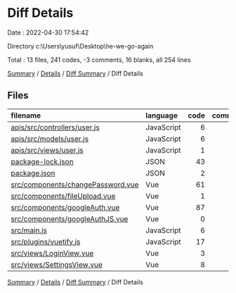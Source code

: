 # Diff Details

Date : 2022-04-30 17:54:42

Directory c:\Users\yusuf\Desktop\he-we-go-again

Total : 13 files,  241 codes, -3 comments, 16 blanks, all 254 lines

[Summary](results.md) / [Details](details.md) / [Diff Summary](diff.md) / Diff Details

## Files
| filename | language | code | comment | blank | total |
| :--- | :--- | ---: | ---: | ---: | ---: |
| [apis/src/controllers/user.js](/apis/src/controllers/user.js) | JavaScript | 6 | -3 | -1 | 2 |
| [apis/src/models/user.js](/apis/src/models/user.js) | JavaScript | 6 | 0 | 0 | 6 |
| [apis/src/views/user.js](/apis/src/views/user.js) | JavaScript | 1 | 0 | 1 | 2 |
| [package-lock.json](/package-lock.json) | JSON | 43 | 0 | 0 | 43 |
| [package.json](/package.json) | JSON | 2 | 0 | 0 | 2 |
| [src/components/changePassword.vue](/src/components/changePassword.vue) | Vue | 61 | 0 | 2 | 63 |
| [src/components/fileUpload.vue](/src/components/fileUpload.vue) | Vue | 1 | 0 | 0 | 1 |
| [src/components/googleAuth.vue](/src/components/googleAuth.vue) | Vue | 87 | 0 | 8 | 95 |
| [src/components/googleAuthJS.vue](/src/components/googleAuthJS.vue) | Vue | 0 | 0 | 2 | 2 |
| [src/main.js](/src/main.js) | JavaScript | 6 | 0 | 2 | 8 |
| [src/plugins/vuetify.js](/src/plugins/vuetify.js) | JavaScript | 17 | 0 | 0 | 17 |
| [src/views/LoginView.vue](/src/views/LoginView.vue) | Vue | 3 | 0 | 1 | 4 |
| [src/views/SettingsView.vue](/src/views/SettingsView.vue) | Vue | 8 | 0 | 1 | 9 |

[Summary](results.md) / [Details](details.md) / [Diff Summary](diff.md) / Diff Details